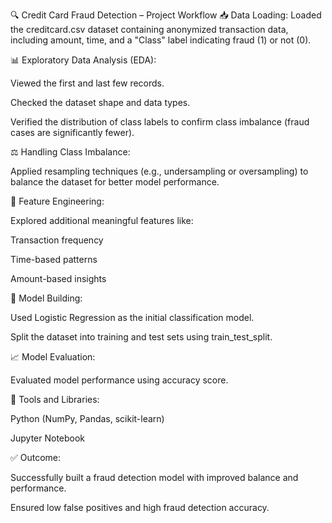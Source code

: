 🔍 Credit Card Fraud Detection – Project Workflow
📥 Data Loading: Loaded the creditcard.csv dataset containing anonymized transaction data, including amount, time, and a "Class" label indicating fraud (1) or not (0).

📊 Exploratory Data Analysis (EDA):

Viewed the first and last few records.

Checked the dataset shape and data types.

Verified the distribution of class labels to confirm class imbalance (fraud cases are significantly fewer).

⚖️ Handling Class Imbalance:

Applied resampling techniques (e.g., undersampling or oversampling) to balance the dataset for better model performance.

🔧 Feature Engineering:

Explored additional meaningful features like:

Transaction frequency

Time-based patterns

Amount-based insights

🧠 Model Building:

Used Logistic Regression as the initial classification model.

Split the dataset into training and test sets using train_test_split.

📈 Model Evaluation:

Evaluated model performance using accuracy score.

📁 Tools and Libraries:

Python (NumPy, Pandas, scikit-learn)

Jupyter Notebook

✅ Outcome:

Successfully built a fraud detection model with improved balance and performance.

Ensured low false positives and high fraud detection accuracy.
